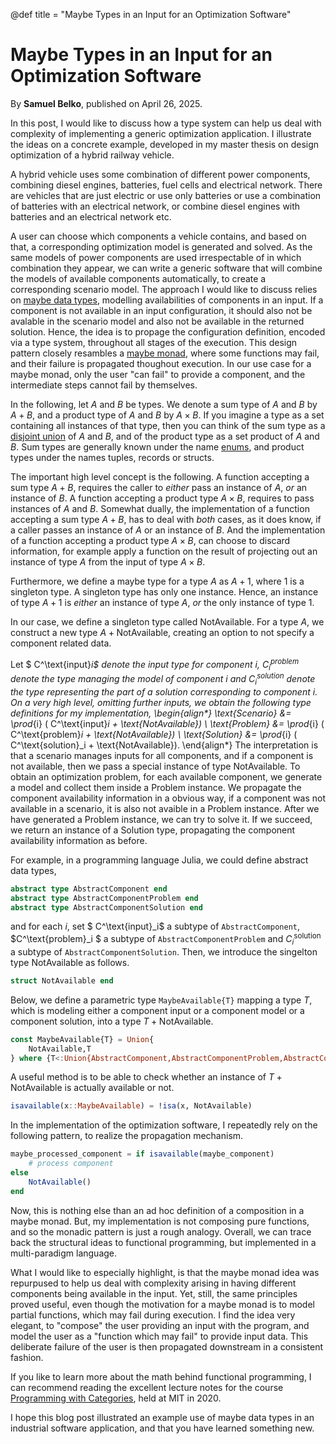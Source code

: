 @def title = "Maybe Types in an Input for an Optimization Software"

# Maybe Types in an Input for an Optimization Software

By **Samuel Belko**, published on April 26, 2025.

In this post, I would like to discuss how a type system can help us deal with complexity of implementing a generic optimization application. I illustrate the ideas on a concrete example, developed in my master thesis on design optimization of a hybrid railway vehicle.

A hybrid vehicle uses some combination of different power components, combining diesel engines, batteries, fuel cells and electrical network. There are vehicles that are just electric or use only batteries or use a combination of batteries with an electrical network, or combine diesel engines with batteries and an electrical network etc.

A user can choose which components a vehicle contains, and based on that, a corresponding optimization model is generated and solved. As the same models of power components are used irrespectable of in which combination they appear, we can write a generic software that will combine the models of available components automatically, to create a corresponding scenario model.
The approach I would like to discuss relies on [maybe data types](https://en.wikipedia.org/wiki/Option_type), modelling availabilities of components in an input. If a component is not available in an input configuration, it should also not be avalable in the scenario model and also not be available in the returned solution. Hence, the idea is to propage the configuration definition, encoded via a type system, throughout all stages of the execution. This design pattern closely resambles a [maybe monad](https://en.wikipedia.org/wiki/Monad_(functional_programming)#An_example:_Maybe), where some functions may fail, and their failure is propagated thoughout execution. In our use case for a maybe monad, only the user "can fail" to provide a component, and the intermediate steps cannot fail by themselves.

In the following, let $A$ and $B$ be types. We denote a sum type of $A$ and $B$ by $A+B$, and a product type of $A$ and $B$ by $A \times B$. If you imagine a type as a set containing all instances of that type, then you can think of the sum type as a [disjoint union](https://en.wikipedia.org/wiki/Disjoint_union) of $A$ and $B$, and of the product type as a set product of $A$ and $B$. Sum types are generally known under the name [enums](https://en.wikipedia.org/wiki/Enumerated_type), and product types under the names tuples, records or structs. 

The important high level concept is the following. A function accepting a sum type $A+B$, requires the caller to *either* pass an instance of $A$, *or* an instance of $B$. A function accepting a product type $A \times B$, requires to pass instances of $A$ and $B.$ Somewhat dually, the implementation of a function accepting a sum type $A+B$, has to deal with *both* cases, as it does know, if a caller passes an instance of $A$ or an instance of $B$. And the implementation of a function accepting a product type $A \times B$, can choose to discard information, for example apply a function on the result of projecting out an instance of type $A$ from the input of type $A \times B$.

Furthermore, we define a maybe type for a type $A$ as $A + 1$, where $1$ is a singleton type. A singleton type has only one instance. Hence, an instance of type $A+1$ is *either* an instance of type $A$, *or* the only instance of type $1$.

In our case, we define a singleton type called $\text{NotAvailable}$. For a type $A$, we construct a new type $A + \text{NotAvailable}$, creating an option to not specify a component related data.

Let $ C^\text{input}_i$ denote the input type for component $i$, $C^\text{problem}_i$ denote the type managing the model of component $i$ and $C^\text{solution}_i$ denote the type representing the part of a solution corresponding to component $i$.
On a very high level, omitting further inputs, we obtain the following type definitions for my implementation,
\begin{align*}
    \text{Scenario} &= \prod_{i} ( C^\text{input}_i + \text{NotAvailable}) \\
    \text{Problem} &= \prod_{i} ( C^\text{problem}_i + \text{NotAvailable}) \\
    \text{Solution} &= \prod_{i} ( C^\text{solution}_i + \text{NotAvailable}).
\end{align*}
The interpretation is that a scenario manages inputs for all components, and if a component is not available, then we pass a special instance of type $\text{NotAvailable}$. To obtain an optimization problem, for each available component, we generate a model and collect them inside a $\text{Problem}$ instance. We propagate the component availability information in a obvious way, if a component was not available in a scenario, it is also not avaible in a $\text{Problem}$ instance. After we have generated a $\text{Problem}$ instance, we can try to solve it. If we succeed, we return an instance of a $\text{Solution}$ type, propagating the component availability information as before.

For example, in a programming language Julia, we could define abstract data types,
```Julia
abstract type AbstractComponent end
abstract type AbstractComponentProblem end
abstract type AbstractComponentSolution end
```
and for each $i$, set $ C^\text{input}_i$ a subtype of `AbstractComponent`, $C^\text{problem}_i $ a subtype of `AbstractComponentProblem` and $C^\text{solution}_i$ a subtype of `AbstractComponentSolution`. Then, we introduce the singelton type $\text{NotAvailable}$ as follows.
```Julia
struct NotAvailable end
```
Below, we define a parametric type `MaybeAvailable{T}` mapping a type $T$, which is modeling either a component input or a component model or a component solution, into a type $T + \text{NotAvailable}$.
```Julia
const MaybeAvailable{T} = Union{
    NotAvailable,T
} where {T<:Union{AbstractComponent,AbstractComponentProblem,AbstractComponentSolution}}
```
A useful method is to be able to check whether an instance of $T +  \text{NotAvailable}$ is actually available or not.
```Julia 
isavailable(x::MaybeAvailable) = !isa(x, NotAvailable)
```
In the implementation of the optimization software, I repeatedly rely on the following pattern, to realize the propagation mechanism.
```Julia 
maybe_processed_component = if isavailable(maybe_component)
    # process component
else
    NotAvailable()
end
```
Now, this is nothing else than an ad hoc definition of a composition in a maybe monad. But, my implementation is not composing pure functions, and so the monadic pattern is just a rough analogy. Overall, we can trace back the structural ideas to functional programming, but implemented in a multi-paradigm language.

What I would like to especially highlight, is that the maybe monad idea was repurpused to help us deal with complexity arising in having different components being available in the input. Yet, still, the same principles proved useful, even though the motivation for a maybe monad is to model partial functions, which may fail during execution. I find the idea very elegant, to "compose" the user providing an input with the program, and model the user as a "function which may fail" to provide input data. This deliberate failure of the user  is then propagated downstream in a consistent fashion.

If you like to learn more about the math behind functional programming, I can recommend reading the excellent lecture notes for the course [Programming with Categories](http://www.brendanfong.com/programmingcats.html), held at MIT in 2020.

I hope this blog post illustrated an example use of maybe data types in an industrial software application, and that you have learned something new.